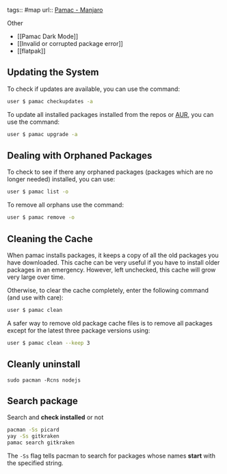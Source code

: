 tags:: #map
url:: [Pamac - Manjaro](https://wiki.manjaro.org/index.php/Pamac)


Other
- [[Pamac Dark Mode]]
- [[Invalid or corrupted package error]]
- [[flatpak]]

## Updating the System

To check if updates are available, you can use the command:

```sh
user $ pamac checkupdates -a
```
  
To update all installed packages installed from the repos or [AUR](https://wiki.manjaro.org/index.php/Arch_User_Repository "Arch User Repository"), you can use the command:

```sh
user $ pamac upgrade -a
```

## Dealing with Orphaned Packages

To check to see if there any orphaned packages (packages which are no longer needed) installed, you can use:

```sh
user $ pamac list -o
```

To remove all orphans use the command:

```sh
user $ pamac remove -o
```
## Cleaning the Cache

When pamac installs packages, it keeps a copy of all the old packages you have downloaded. This cache can be very useful if you have to install older packages in an emergency. However, left unchecked, this cache will grow very large over time.

Otherwise, to clear the cache completely, enter the following command (and use with care):

```sh
user $ pamac clean
```

A safer way to remove old package cache files is to remove all packages except for the latest three package versions using:

```sh
user $ pamac clean --keep 3
```


## Cleanly uninstall
```shell
sudo pacman -Rcns nodejs
```


## Search package
Search and **check installed** or not
```sh
pacman -Ss picard
yay -Ss gitkraken
pamac search gitkraken
```
The `-Ss` flag tells pacman to search for packages whose names **start** with the specified string.


